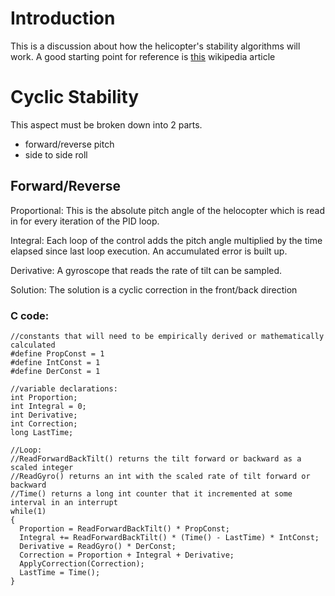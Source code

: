 # Introduction #

This is a discussion about how the helicopter's stability algorithms will work.
A good starting point for reference is [this](http://en.wikipedia.org/wiki/PID_controller) wikipedia article

# Cyclic Stability #

This aspect must be broken down into 2 parts.
  * forward/reverse pitch
  * side to side roll

## Forward/Reverse ##

Proportional: This is the absolute pitch angle of the helocopter which is read in for every iteration of the PID loop.

Integral: Each loop of the control adds the pitch angle multiplied by the time elapsed since last loop execution.  An accumulated error is built up.

Derivative: A gyroscope that reads the rate of tilt can be sampled.

Solution: The solution is a cyclic correction in the front/back direction

### C code: ###

```
//constants that will need to be empirically derived or mathematically calculated
#define PropConst = 1
#define IntConst = 1
#define DerConst = 1

//variable declarations:
int Proportion;
int Integral = 0;
int Derivative;
int Correction;
long LastTime;

//Loop:
//ReadForwardBackTilt() returns the tilt forward or backward as a scaled integer
//ReadGyro() returns an int with the scaled rate of tilt forward or backward
//Time() returns a long int counter that it incremented at some interval in an interrupt
while(1)
{
  Proportion = ReadForwardBackTilt() * PropConst;
  Integral += ReadForwardBackTilt() * (Time() - LastTime) * IntConst;
  Derivative = ReadGyro() * DerConst;
  Correction = Proportion + Integral + Derivative;
  ApplyCorrection(Correction);
  LastTime = Time();
}

```
